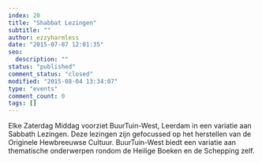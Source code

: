```yaml
---
index: 20
title: "Shabbat Lezingen"
subtitle: ""
author: ezzyharmless
date: "2015-07-07 12:01:35"
seo:
  description: ""
status: "published"
comment_status: "closed"
modified: "2015-08-04 13:34:07"
type: "events"
comment_count: 0
tags: []
---
```


Elke Zaterdag Middag voorziet BuurTuin-West, Leerdam in een variatie aan Sabbath Lezingen. Deze lezingen zijn gefocussed op het herstellen van de Originele Hewbreeuwse Cultuur. BuurTuin-West biedt een variatie aan thematische onderwerpen rondom de Heilige Boeken en de Schepping zelf.